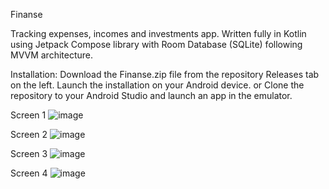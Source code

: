Finanse

Tracking expenses, incomes and investments app. 
Written fully in Kotlin using Jetpack Compose library with Room Database (SQLite) following MVVM architecture.

Installation:
Download the Finanse.zip file from the repository Releases tab on the left. Launch the installation on your Android device.
or
Clone the repository to your Android Studio and launch an app in the emulator.

Screen 1
![image](https://github.com/fBorovy/Finanse/assets/106736389/08b4f653-53be-477e-a8ac-0ac22b683245) 

Screen 2
![image](https://github.com/fBorovy/Finanse/assets/106736389/384b0400-7cc6-415c-9aed-33c5dcd66a38)

Screen 3
![image](https://github.com/fBorovy/Finanse/assets/106736389/43e9269f-4e27-4f8c-bb49-a49d693043d4)

Screen 4 
![image](https://github.com/fBorovy/Finanse/assets/106736389/2428b260-d0c7-4d22-bbc0-a05424b82fcd)
